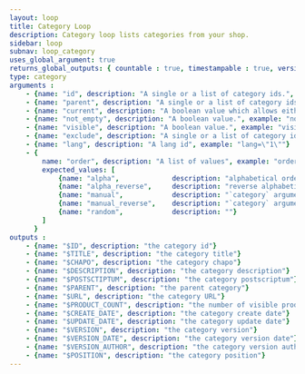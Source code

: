 ```yaml
---
layout: loop
title: Category Loop
description: Category loop lists categories from your shop.
sidebar: loop
subnav: loop_category
uses_global_argument: true
returns_global_outputs: { countable : true, timestampable : true, versionable : true }
type: category
arguments :
    - {name: "id", description: "A single or a list of category ids.", example: "id=\"2\", id=\"1,4,7\""}
    - {name: "parent", description: "A single or a list of category ids.", example: "category=\"3\", category=\"2,5,8\""}
    - {name: "current", description: "A boolean value which allows either to exclude current category from results either to match only this category", example: "current=\"yes\""}
    - {name: "not_empty", description: "A boolean value.", example: "not_empty=\"yes\"", default: "no"}
    - {name: "visible", description: "A boolean value.", example: "visible=\"no\"", default: "yes"}
    - {name: "exclude", description: "A single or a list of category ids.", example: "exclude=\"2\", exclude=\"1,4,7\""}
    - {name: "lang", description: "A lang id", example: "lang=\"1\""}
    - {
        name: "order", description: "A list of values", example: "order=\"random\"", default: "manual",
        expected_values: [
            {name: "alpha",             description: "alphabetical order on title"},
            {name: "alpha_reverse",     description: "reverse alphabetical order on title"},
            {name: "manual",            description: "`category` argument must be set"},
            {name: "manual_reverse",    description: "`category` argument must be set"},
            {name: "random",            description: ""}
        ]
      }
outputs :
    - {name: "$ID", description: "the category id"}
    - {name: "$TITLE", description: "the category title"}
    - {name: "$CHAPO", description: "the category chapo"}
    - {name: "$DESCRIPTION", description: "the category description"}
    - {name: "$POSTSCTIPTUM", description: "the category postscriptum"}
    - {name: "$PARENT", description: "the parent category"}
    - {name: "$URL", description: "the category URL"}
    - {name: "$PRODUCT_COUNT", description: "the number of visible products for this category"}
    - {name: "$CREATE_DATE", description: "the category create date"}
    - {name: "$UPDATE_DATE", description: "the category update date"}
    - {name: "$VERSION", description: "the category version"}
    - {name: "$VERSION_DATE", description: "the category version date"}
    - {name: "$VERSION_AUTHOR", description: "the category version author"}
    - {name: "$POSITION", description: "the category position"}
---
```

